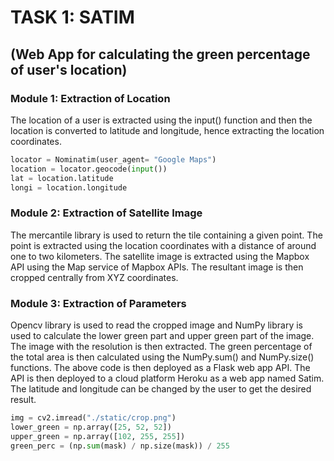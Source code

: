 # TASK 1: SATIM
## (Web App for calculating the green percentage of user's location)
### Module 1: Extraction of Location

The location of a user is extracted using the input() function and then the location is converted to latitude and longitude, hence extracting the location coordinates.
```python
locator = Nominatim(user_agent= "Google Maps")
location = locator.geocode(input())
lat = location.latitude
longi = location.longitude
```

### Module 2: Extraction of Satellite Image

The mercantile library is used to return the tile containing a given point. The point is extracted using the location coordinates with a distance of around one to two kilometers. The satellite image is extracted using the Mapbox API using the Map service of Mapbox APIs. The resultant image is then cropped centrally from XYZ coordinates. 

### Module 3: Extraction of Parameters

Opencv library is used to read the cropped image and NumPy library is used to calculate the lower green part and upper green part of the image. The image with the resolution is then extracted. The green percentage of the total area is then calculated using the NumPy.sum() and NumPy.size() functions.
The above code is then deployed as a Flask web app API. The API is then deployed to a cloud platform Heroku as a web app named Satim. The latitude and longitude can be changed by the user to get the desired result.
```python
img = cv2.imread("./static/crop.png")
lower_green = np.array([25, 52, 52])
upper_green = np.array([102, 255, 255])
green_perc = (np.sum(mask) / np.size(mask)) / 255
```

